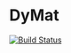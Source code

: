 # DyMat

[![Build Status](https://github.com/wlsie/DyMat.jl/actions/workflows/CI.yml/badge.svg?branch=main)](https://github.com/wlsie/DyMat.jl/actions/workflows/CI.yml?query=branch%3Amain)
